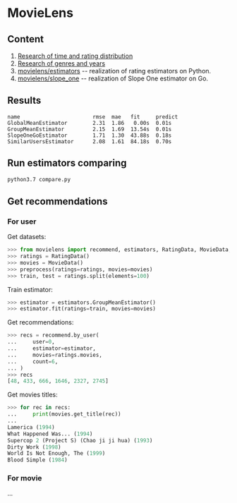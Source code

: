 # MovieLens

## Content

1. [Research of time and rating distribution](./data_mining_rating.ipynb)
1. [Research of genres and years](./data_mining_movie.ipynb)
1. [movielens/estimators](./movielens/estimators) -- realization of rating estimators on Python.
1. [movielens/slope_one](./movielens/slope_one) -- realization of Slope One estimator on Go.

## Results

```
name                       rmse  mae   fit     predict
GlobalMeanEstimator        2.31  1.86   0.00s  0.01s
GroupMeanEstimator         2.15  1.69  13.54s  0.01s
SlopeOneGoEstimator        1.71  1.30  43.88s  0.18s
SimilarUsersEstimator      2.08  1.61  84.18s  0.70s
```

## Run estimators comparing

```bash
python3.7 compare.py
```

## Get recommendations

### For user

Get datasets:

```python
>>> from movielens import recommend, estimators, RatingData, MovieData, preprocess
>>> ratings = RatingData()
>>> movies = MovieData()
>>> preprocess(ratings=ratings, movies=movies)
>>> train, test = ratings.split(elements=100)
```

Train estimator:

```python
>>> estimator = estimators.GroupMeanEstimator()
>>> estimator.fit(ratings=train, movies=movies)
```

Get recommendations:

```python
>>> recs = recommend.by_user(
...     user=0,
...     estimator=estimator,
...     movies=ratings.movies,
...     count=6,
... )
>>> recs
[48, 433, 666, 1646, 2327, 2745]
```

Get movies titles:

```python
>>> for rec in recs:
...     print(movies.get_title(rec))
...
Lamerica (1994)
What Happened Was... (1994)
Supercop 2 (Project S) (Chao ji ji hua) (1993)
Dirty Work (1998)
World Is Not Enough, The (1999)
Blood Simple (1984)
```

### For movie

...
